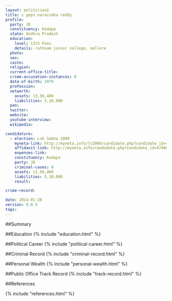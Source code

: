 ```yaml
---
layout: politician2
title: c gopi narasimha reddy
profile: 
  party: JD
  constituency: Kadapa
  state: Andhra Pradesh
  education: 
    level: 12th Pass
    details: rathnam junior college, nellore
  photo: 
  sex: 
  caste: 
  religion: 
  current-office-title: 
  crime-accusation-instances: 0
  date-of-birth: 1979
  profession: 
  networth: 
    assets: 13,56,400
    liabilities: 5,10,000
  pan: 
  twitter: 
  website: 
  youtube-interview: 
  wikipedia: 

candidature: 
  - election: Lok Sabha 2009
    myneta-link: http://myneta.info/ls2009/candidate.php?candidate_id=4740
    affidavit-link: http://myneta.info/candidate.php?candidate_id=4740&scan=original
    expenses-link: 
    constituency: Kadapa 
    party: JD
    criminal-cases: 0
    assets: 13,56,400
    liabilities: 5,10,000
    result:  

crime-record: 

date: 2014-01-28
version: 0.0.5
tags: 
---
```

##Summary


##Education
{% include "education.html" %}


##Political Career
{% include "political-career.html" %}


##Criminal Record
{% include "criminal-record.html" %}


##Personal Wealth
{% include "personal-wealth.html" %}


##Public Office Track Record
{% include "track-record.html" %}


##References


{% include "references.html" %}